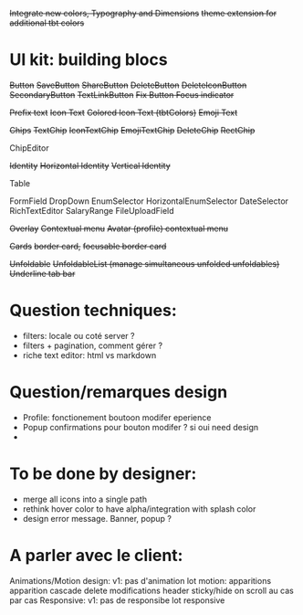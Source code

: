 ~~Integrate new colors, Typography and Dimensions~~
~~theme extension for additional tbt colors~~

# UI kit: building blocs
~~Button~~
  ~~SaveButton~~
  ~~ShareButton~~
  ~~DeleteButton~~
  ~~DeleteIconButton~~
  ~~SecondaryButton~~
  ~~TextLinkButton~~
  ~~Fix Button Focus indicator~~

~~Prefix text~~
  ~~Icon Text~~
    ~~Colored Icon Text (tbtColors)~~
  ~~Emoji Text~~

~~Chips~~
  ~~TextChip~~
  ~~IconTextChip~~
  ~~EmojiTextChip~~
  ~~DeleteChip~~
  ~~RectChip~~

ChipEditor

~~Identity~~
  ~~Horizontal Identity~~
  ~~Vertical Identity~~

Table

FormField
  DropDown
  EnumSelector
    HorizontalEnumSelector
  DateSelector
  RichTextEditor
  SalaryRange
  FileUploadField

~~Overlay~~
  ~~Contextual menu~~
  ~~Avatar (profile) contextual menu~~

~~Cards~~
  ~~border card,~~
  ~~focusable border card~~

~~Unfoldable~~
~~UnfoldableList (manage simultaneous unfolded unfoldables)~~
~~Underline tab bar~~

# Question techniques:
- filters: locale ou coté server ?
- filters + pagination, comment gérer ?
- riche text editor: html vs markdown

# Question/remarques design
- Profile: fonctionement boutoon modifer eperience
- Popup confirmations pour bouton modifer ? si oui need design
-

# To be done by designer:
- merge all icons into a single path
- rethink hover color to have alpha/integration with splash color
- design error message. Banner, popup ?

# A parler avec le client:
Animations/Motion design: 
  v1: pas d'animation
  lot motion:
    apparitions
    apparition cascade
    delete
    modifications
    header sticky/hide on scroll
    au cas par cas
Responsive:
  v1: pas de responsibe
  lot responsive